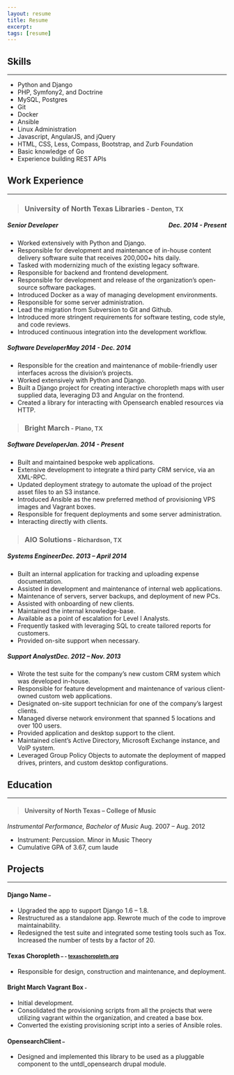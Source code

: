 ```yaml
---
layout: resume
title: Resume
excerpt:
tags: [resume]
---
```


## Skills
---

* Python and Django
* PHP, Symfony2, and Doctrine
* MySQL, Postgres
* Git
* Docker
* Ansible
* Linux Administration
* Javascript,  AngularJS, and jQuery
* HTML, CSS, Less, Compass, Bootstrap, and Zurb Foundation
* Basic knowledge of Go
* Experience building REST APIs


## Work Experience
---

>### University of North Texas Libraries<small> - Denton, TX</small>

##### _Senior Developer_<span style="float: right;">Dec. 2014 - Present</span>

* Worked extensively with Python and Django.
* Responsible for development and maintenance of in-house content delivery software suite that receives 200,000+ hits daily.
* Tasked with modernizing much of the existing legacy software.
* Responsible for backend and frontend development.
* Responsible for development and release of the organization’s open-source software packages.
* Introduced Docker as a way of managing development environments.
* Responsible for some server administration.
* Lead the migration from Subversion to Git and Github.
* Introduced more stringent requirements for software testing,  code style, and code reviews.
* Introduced continuous integration into the development workflow.


##### _Software Developer_<span class="right">May 2014 - Dec. 2014</span>

* Responsible for the creation and maintenance of mobile-friendly user interfaces across the division’s projects.
* Worked extensively with Python and Django.
* Built a Django project for creating interactive choropleth maps with user supplied data, leveraging D3 and Angular on the frontend.
* Created a library for interacting with Opensearch enabled resources via HTTP.


>### Bright March<small> - Plano, TX</small>

##### _Software Developer_<span class="right">Jan.  2014 - Present</span>

* Built and maintained bespoke web applications.
* Extensive development to integrate a third party CRM service, via an XML-RPC.
* Updated deployment strategy to automate the upload of the project asset files to an S3 instance.
* Introduced Ansible as the new preferred method of provisioning VPS images and Vagrant boxes.
* Responsible for frequent deployments and some server administration.
* Interacting directly with clients.


>### AIO Solutions<small> - Richardson, TX</small>

##### _Systems Engineer_<span class="right">Dec. 2013 – April 2014</span>

* Built an internal application for tracking and uploading expense documentation.
* Assisted in development and maintenance of internal web applications.
* Maintenance of servers, server backups, and deployment of new PCs.
* Assisted with onboarding of new clients.
* Maintained the internal knowledge-base.
* Available as a point of escalation for Level I Analysts.
* Frequently tasked with leveraging SQL to create tailored reports for customers.
* Provided on-site support when necessary.

##### _Support Analyst_<span class="right">Dec. 2012 – Nov. 2013</span>

* Wrote the test suite for the company’s new custom CRM system which was developed in-house.
* Responsible for feature development and maintenance of various client-owned custom web applications.
* Designated on-site support technician for one of the company’s largest clients.
* Managed diverse network environment that spanned 5 locations and over 100 users.
* Provided application and desktop support to the client.
* Maintained client’s Active Directory, Microsoft Exchange instance, and VoIP system.
* Leveraged Group Policy Objects to automate the deployment of mapped drives, printers, and custom desktop configurations.


## Education
---

>#### University of North Texas – College of Music
_Instrumental Performance, Bachelor of Music_ <span class="right">Aug. 2007 – Aug. 2012</span>


* Instrument: Percussion. Minor in Music Theory
* Cumulative GPA of 3.67, cum laude


## Projects
---

<h4>Django Name<small> – <a href="http://github.com/unt-libraries/django-name"><i class="fa fa-fw fa-github"></i></a></small></h4>

* Upgraded the app to support Django 1.6 – 1.8.
* Restructured as a standalone app. Rewrote much of the code to improve maintainability.
* Redesigned the test suite and integrated some testing tools such as Tox. Increased the number of tests by a factor of 20.

<h4>Texas Choropleth<small> – <a href="http://github.com/unt-libraries/texas-choropleth"><i class="fa fa-fw fa-github"></i></a> - <a href="http://texaschoropleth.org">texaschoropleth.org</a></small></h4>

* Responsible for design, construction and maintenance, and deployment.

<h4>Bright March Vagrant Box<small> - <a href="http://github.com/brightmarch/vagrant-box"><i class="fa fa-fw fa-github"></i></a></small></h4>

* Initial development.
* Consolidated the provisioning scripts from all the projects that were utilizing vagrant within the organization, and created a base box.
* Converted the existing provisioning script into a series of Ansible roles.

<h4>OpensearchClient<small> – <a href="http://github.com/unt-libraries/opensearch-client"><i class="fa fa-fw fa-github"></i></a></small></h4>

* Designed and implemented this library to be used as a pluggable component to the untdl_opensearch drupal module.
